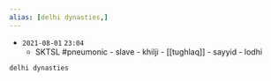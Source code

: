 ```yaml
---
alias: [delhi dynasties,]
---
```


- `2021-08-01`  `23:04`
	- SKTSL #pneumonic 
			- slave
			- khilji
			- [[tughlaq]]
			- sayyid
			- lodhi

```query
delhi dynasties
```
